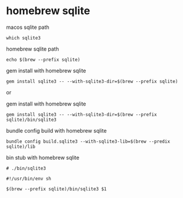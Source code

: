 # homebrew sqlite

macos sqlite path

```shell
which sqlite3
```

homebrew sqlite path

```shell
echo $(brew --prefix sqlite)
```

gem install with homebrew sqlite

```shell
gem install sqlite3 -- --with-sqlite3-dir=$(brew --prefix sqlite)
```

or

gem install with homebrew sqlite

```shell
gem install sqlite3 -- --with-sqlite3-dir=$(brew --prefix sqlite)/bin/sqlite3
```

bundle config build with homebrew sqlite

```shell
bundle config build.sqlite3 --with-sqlite3-lib=$(brew --predix sqlite)/lib
```

bin stub with homebrew sqlite

```shell
# ./bin/sqlite3

#!/usr/bin/env sh

$(brew --prefix sqlite)/bin/sqlite3 $1
```
